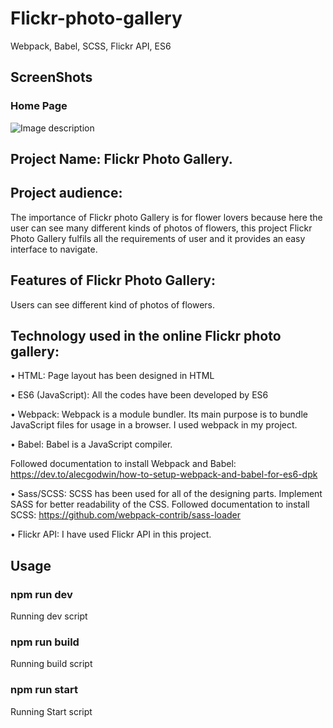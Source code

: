 # Flickr-photo-gallery
Webpack, Babel, SCSS, Flickr API, ES6

## ScreenShots 
### Home Page
![Image description]()

## Project Name:  Flickr Photo Gallery.

## Project audience: 
The importance of Flickr photo Gallery is for flower lovers because here the user can see many different kinds of photos of flowers, this project Flickr Photo Gallery fulfils all the requirements of user and it provides an easy interface to navigate.

## Features of Flickr Photo Gallery:
Users can see different kind of photos of flowers.

## Technology used in the online Flickr photo gallery:
•	HTML: Page layout has been designed in HTML

•	ES6 (JavaScript): All the codes have been developed by ES6

•	Webpack: Webpack is a module bundler. Its main purpose is to bundle JavaScript files for usage in a browser.  I used webpack in my project.

•	Babel: Babel is a JavaScript compiler. 

Followed documentation to install Webpack and Babel: https://dev.to/alecgodwin/how-to-setup-webpack-and-babel-for-es6-dpk

•	Sass/SCSS: SCSS has been used for all of the designing parts. Implement SASS for better readability of the CSS. 
Followed documentation to install SCSS:  https://github.com/webpack-contrib/sass-loader

•	Flickr API: I have used Flickr API in this project. 

## Usage

### npm run dev       
Running dev script

### npm run build    
Running build script

### npm run start     
Running Start script

